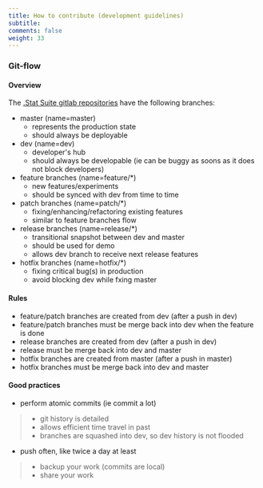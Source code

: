 ```yaml
---
title: How to contribute (development guidelines)
subtitle: 
comments: false
weight: 33
---
```


### Git-flow

#### Overview

The [.Stat Suite gitlab repositories](https://gitlab.com/sis-cc/.stat-suite) have the following branches:
- master (name=master)
    - represents the production state
    - should always be deployable
- dev (name=dev)
    - developer's hub
    - should always be developable (ie can be buggy as soons as it does not block developers)
- feature branches (name=feature/*)
    - new features/experiments
    - should be synced with dev from time to time
- patch branches (name=patch/*)
    - fixing/enhancing/refactoring existing features
    - similar to feature branches flow
- release branches (name=release/*)
    - transitional snapshot between dev and master
    - should be used for demo
    - allows dev branch to receive next release features
- hotfix branches (name=hotfix/*)
    - fixing critical bug(s) in production
    - avoid blocking dev while fxing master

#### Rules

- feature/patch branches are created from dev (after a push in dev)
- feature/patch branches must be merge back into dev when the feature is done
- release branches are created from dev (after a push in dev)
- release must be merge back into dev and master
- hotfix branches are created from master (after a push in master)
- hotfix branches must be merge back into dev and master

#### Good practices

- perform atomic commits (ie commit a lot)
>- git history is detailed
>- allows efficient time travel in past
>- branches are squashed into dev, so dev history is not flooded
- push often, like twice a day at least
>- backup your work (commits are local)
>- share your work
